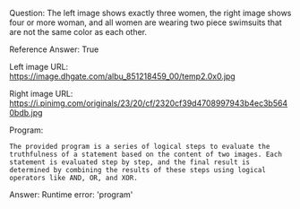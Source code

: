 Question: The left image shows exactly three women, the right image shows four or more woman, and all women are wearing two piece swimsuits that are not the same color as each other.

Reference Answer: True

Left image URL: https://image.dhgate.com/albu_851218459_00/temp2.0x0.jpg

Right image URL: https://i.pinimg.com/originals/23/20/cf/2320cf39d4708997943b4ec3b5640bdb.jpg

Program:

```
The provided program is a series of logical steps to evaluate the truthfulness of a statement based on the content of two images. Each statement is evaluated step by step, and the final result is determined by combining the results of these steps using logical operators like AND, OR, and XOR.
```
Answer: Runtime error: 'program'

